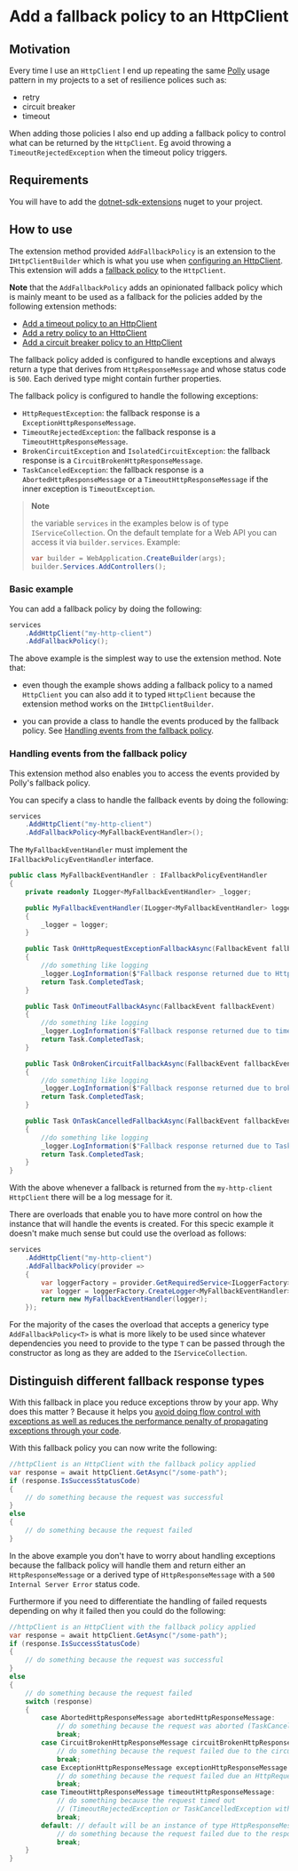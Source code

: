 ﻿# Add a fallback policy to an HttpClient

## Motivation

Every time I use an `HttpClient` I end up repeating the same [Polly](https://github.com/App-vNext/Polly) usage pattern in my projects to a set of resilience polices such as:

- retry
- circuit breaker
- timeout

When adding those policies I also end up adding a fallback policy to control what can be returned by the `HttpClient`. Eg avoid throwing a `TimeoutRejectedException` when the timeout policy triggers.

## Requirements

You will have to add the [dotnet-sdk-extensions](https://www.nuget.org/packages/dotnet-sdk-extensions) nuget to your project.

## How to use

The extension method provided `AddFallbackPolicy` is an extension to the `IHttpClientBuilder` which is what you use when [configuring an HttpClient](https://docs.microsoft.com/en-us/aspnet/core/fundamentals/http-requests?view=aspnetcore-5.0). This extension will adds a [fallback policy](https://github.com/App-vNext/Polly#fallback) to the `HttpClient`.

**Note** that the `AddFallbackPolicy` adds an opinionated fallback policy which is mainly meant to be used as a fallback for the policies added by the following extension methods:

- [Add a timeout policy to an HttpClient](/docs/polly/httpclient-with-timeout-policy.md)
- [Add a retry policy to an HttpClient](/docs/polly/httpclient-with-retry-policy.md)
- [Add a circuit breaker policy to an HttpClient](/docs/polly/httpclient-with-circuit-breaker-policy.md)

The fallback policy added is configured to handle exceptions and always return a type that derives from `HttpResponseMessage` and whose status code is `500`. Each derived type might contain further properties.

The fallback policy is configured to handle the following exceptions:

- `HttpRequestException`: the fallback response is a `ExceptionHttpResponseMessage`.
- `TimeoutRejectedException`: the fallback response is a `TimeoutHttpResponseMessage`.
- `BrokenCircuitException` and `IsolatedCircuitException`: the fallback response is a `CircuitBrokenHttpResponseMessage`.
- `TaskCanceledException`: the fallback response is a `AbortedHttpResponseMessage` or a `TimeoutHttpResponseMessage` if the inner exception is `TimeoutException`.

> **Note**
>
> the variable `services` in the examples below is of type `IServiceCollection`. On the default template
> for a Web API you can access it via `builder.services`. Example:
>
> ```csharp
> var builder = WebApplication.CreateBuilder(args);
> builder.Services.AddControllers();
> ```
>

### Basic example

You can add a fallback policy by doing the following:

```csharp
services
    .AddHttpClient("my-http-client")
    .AddFallbackPolicy();
```

The above example is the simplest way to use the extension method. Note that:

- even though the example shows adding a fallback policy to a named `HttpClient` you can also add it to typed `HttpClient` because the extension method works on the `IHttpClientBuilder`.

- you can provide a class to handle the events produced by the fallback policy. See [Handling events from the fallback policy](#handling-events-from-the-fallback-policy).

### Handling events from the fallback policy

This extension method also enables you to access the events provided by Polly's fallback policy.

You can specify a class to handle the fallback events by doing the following:

```csharp
services
    .AddHttpClient("my-http-client")
    .AddFallbackPolicy<MyFallbackEventHandler>();
```

The `MyFallbackEventHandler` must implement the `IFallbackPolicyEventHandler` interface.

```csharp
public class MyFallbackEventHandler : IFallbackPolicyEventHandler
{
    private readonly ILogger<MyFallbackEventHandler> _logger;

    public MyFallbackEventHandler(ILogger<MyFallbackEventHandler> logger)
    {
        _logger = logger;
    }

    public Task OnHttpRequestExceptionFallbackAsync(FallbackEvent fallbackEvent)
    {
        //do something like logging
        _logger.LogInformation($"Fallback response returned due to HttpRequestException for the HttpClient {fallbackEvent.HttpClientName}");
        return Task.CompletedTask;
    }

    public Task OnTimeoutFallbackAsync(FallbackEvent fallbackEvent)
    {
        //do something like logging
        _logger.LogInformation($"Fallback response returned due to timeout for the HttpClient {fallbackEvent.HttpClientName}");
        return Task.CompletedTask;
    }

    public Task OnBrokenCircuitFallbackAsync(FallbackEvent fallbackEvent)
    {
        //do something like logging
        _logger.LogInformation($"Fallback response returned due to broken circuit for the HttpClient {fallbackEvent.HttpClientName}");
        return Task.CompletedTask;
    }

    public Task OnTaskCancelledFallbackAsync(FallbackEvent fallbackEvent)
    {
        //do something like logging
        _logger.LogInformation($"Fallback response returned due to TaskCancelledException for the HttpClient {fallbackEvent.HttpClientName}");
        return Task.CompletedTask;
    }
}
```

With the above whenever a fallback is returned from the `my-http-client` `HttpClient` there will be a log message for it.

There are overloads that enable you to have more control on how the instance that will handle the events is created. For this specic example it doesn't make much sense but could use the overload as follows:

```csharp
services
    .AddHttpClient("my-http-client")
    .AddFallbackPolicy(provider =>
    {
        var loggerFactory = provider.GetRequiredService<ILoggerFactory>();
        var logger = loggerFactory.CreateLogger<MyFallbackEventHandler>();
        return new MyFallbackEventHandler(logger);
    });
```

For the majority of the cases the overload that accepts a genericy type `AddFallbackPolicy<T>` is what is more likely to be used since whatever dependencies you need to provide to the type `T` can be passed through the constructor as long as they are added to the `IServiceCollection`.

## Distinguish different fallback response types

With this fallback in place you reduce exceptions throw by your app. Why does this matter ? Because it helps you [avoid doing flow control with exceptions as well as reduces the performance penalty of propagating exceptions through your code](https://mattwarren.org/2016/12/20/Why-Exceptions-should-be-Exceptional/).

With this fallback policy you can now write the following:

```csharp
//httpClient is an HttpClient with the fallback policy applied
var response = await httpClient.GetAsync("/some-path");
if (response.IsSuccessStatusCode)
{
    // do something because the request was successful
}
else
{
    // do something because the request failed
}
```

In the above example you don't have to worry about handling exceptions because the fallback policy will handle them and return either an `HttpResponseMessage` or a derived type of `HttpResponseMessage` with a `500` `Internal Server Error` status code.

Furthermore if you need to differentiate the handling of failed requests depending on why it failed then you could do the following:

```csharp
//httpClient is an HttpClient with the fallback policy applied
var response = await httpClient.GetAsync("/some-path");
if (response.IsSuccessStatusCode)
{
    // do something because the request was successful
}
else
{
    // do something because the request failed
    switch (response)
    {
        case AbortedHttpResponseMessage abortedHttpResponseMessage:
            // do something because the request was aborted (TaskCancelledException)
            break;
        case CircuitBrokenHttpResponseMessage circuitBrokenHttpResponseMessage:
            // do something because the request failed due to the circuit being broken
            break;
        case ExceptionHttpResponseMessage exceptionHttpResponseMessage:
            // do something because the request failed due an HttpRequestException
            break;
        case TimeoutHttpResponseMessage timeoutHttpResponseMessage:
            // do something because the request timed out
            // (TimeoutRejectedException or TaskCancelledException with inner exception of TimeoutException)
            break;
        default: // default will be an instance of type HttpResponseMessage
            // do something because the request failed due to the response returned containing a failure status code. Eg 404 Not Found
            break;
    }
}
```
